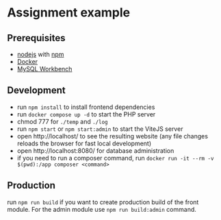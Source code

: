 # Assignment example

## Prerequisites

- [nodejs](https://nodejs.org/) with [npm](https://www.npmjs.com/)
- [Docker](https://www.docker.com/)
- [MySQL Workbench](https://www.mysql.com/products/workbench/)

## Development

- run `npm install` to install frontend dependencies
- run `docker compose up -d` to start the PHP server
- chmod 777 for `./temp` and `./log`
- run `npm start` or `npm start:admin` to start the ViteJS server
- open http://localhost/ to see the resulting website (any file changes reloads the browser for fast local development)
- open http://localhost:8080/ for database administration
- if you need to run a composer command, run `docker run -it --rm -v $(pwd):/app composer <command>`

## Production

run `npm run build` if you want to create production build of the front module. For the admin module
use `npm run build:admin` command.
